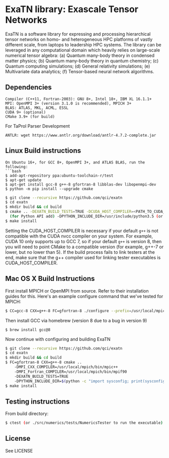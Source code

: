 # ExaTN library: Exascale Tensor Networks

ExaTN is a software library for expressing and processing
hierarchical tensor networks on homo- and heterogeneous HPC
platforms of vastly different scale, from laptops to leadership
HPC systems. The library can be leveraged in any computational
domain which heavily relies on large-scale numerical tensor algebra:
 (a) Quantum many-body theory in condensed matter physics;
 (b) Quantum many-body theory in quantum chemistry;
 (c) Quantum computing simulations;
 (d) General relativity simulations;
 (e) Multivariate data analytics;
 (f) Tensor-based neural network algorithms.


## Dependencies
```
Compiler (C++11, Fortran-2003): GNU 8+, Intel 18+, IBM XL 16.1.1+
MPI: OpenMPI 3+ (version 3.1.0 is recommended), MPICH 3+
BLAS: ATLAS, MKL, ACML, ESSL
CUDA 9+ (optional)
CMake 3.9+ (for build)
```
For TaProl Parser Development
```
ANTLR: wget https://www.antlr.org/download/antlr-4.7.2-complete.jar
```

## Linux Build instructions
```
On Ubuntu 16+, for GCC 8+, OpenMPI 3+, and ATLAS BLAS, run the following:
```bash
$ add-apt-repository ppa:ubuntu-toolchain-r/test
$ apt-get update
$ apt-get install gcc-8 g++-8 gfortran-8 libblas-dev libopenmpi-dev
$ python -m pip install --upgrade cmake
```

``` bash
$ git clone --recursive https://github.com/qci/exatn
$ cd exatn
$ mkdir build && cd build
$ cmake .. -DEXATN_BUILD_TESTS=TRUE -DCUDA_HOST_COMPILER=<PATH_TO_CUDA_COMPATIBLE_C++_COMPILER>
  (for Python API add) -DPYTHON_INCLUDE_DIR=/usr/include/python3.5 (or wherever Python.h lives)
$ make install
```
Setting the CUDA_HOST_COMPILER is necessary if your default `g++` is not compatible
with the CUDA nvcc compiler on your system. For example, CUDA 10 only supports up to
GCC 7, so if your default `g++` is version 8, then you will need to
point CMake to a compatible version (for example, g++-7 or lower, but no lower than 5).
If the build process fails to link testers at the end, make sure that
the g++ compiler used for linking tester executables is CUDA_HOST_COMPILER.

## Mac OS X Build Instructions
First install MPICH or OpenMPI from source. Refer to their installation guides for this.
Here's an example configure command that we've tested for MPICH:
``` bash
$ CC=gcc-8 CXX=g++-8 FC=gfortran-8 ./configure --prefix=/usr/local/mpich --enable-fortran=all
```
Then install GCC via homebrew (version 8 due to a bug in version 9)
```
$ brew install gcc@8
```
Now continue with configuring and building ExaTN
``` bash
$ git clone --recursive https://github.com/qci/exatn
$ cd exatn
$ mkdir build && cd build
$ FC=gfortran-8 CXX=g++-8 cmake ..
    -DMPI_CXX_COMPILER=/usr/local/mpich/bin/mpic++
    -DMPI_Fortran_COMPILER=/usr/local/mpich/bin/mpif90
    -DEXATN_BUILD_TESTS=TRUE
    -DPYTHON_INCLUDE_DIR=$(python -c "import sysconfig; print(sysconfig.get_paths()['platinclude'])")
$ make install
```

## Testing instructions
From build directory:
```bash
$ ctest (or ./src/numerics/tests/NumericsTester to run the executable)
```

## License
See LICENSE

